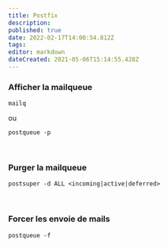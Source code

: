 ```yaml
---
title: Postfix
description: 
published: true
date: 2022-02-17T14:00:54.812Z
tags: 
editor: markdown
dateCreated: 2021-05-06T15:14:55.428Z
---
```


### Afficher la mailqueue
```
mailq
```
ou
```
postqueue -p
```
&nbsp;

### Purger la mailqueue
```
postsuper -d ALL <incoming|active|deferred>
```
&nbsp;

### Forcer les envoie de mails
```
postqueue -f
```
&nbsp;




